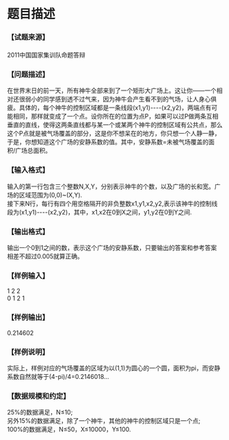 # 题目描述


<div class="content">
<!--begin main-->
<!-- InstanceBeginEditable name="content" -->
<h3>
【试题来源】
</h3>
<div id="psrc" style="margin-top:20px;display:block;">
<div class="pdcont">
2011中国国家集训队命题答辩
</div>
</div>
<div id="pinputs" style="display:none;">
<div class="pdsec">
输入数据
</div>
<div class="pdcont">
<span class="notice"> 这是一道提交答案的试题，下面给出了该题的输入数据：</span> 
</div>
<div id="inputlist" class="pddata">
</div>
</div>
<div id="pcont1" style="margin-top:20px;display:block;">
<h3>
【问题描述】
</h3>
<div class="pdcont">
在世界末日的前一天，所有神牛全部来到了一个矩形大广场上。这让你——一个相对还很弱小的同学感到透不过气来，因为神牛会产生看不到的气场，让人身心俱疲。具体的，每个神牛的控制区域都是一条线段(x1,y1)----(x2,y2)，两端点有可能相同，那样就变成了一个点。设你所在的位置为点P，如果可以过P做两条互相垂直的直线，使得这两条直线都与某一个或某两个神牛的控制区域有公共点，那么这个P点就是被气场覆盖的部分，这是你不想呆在的地方，你只想一个人静一静，于是，你想知道这个广场的安静系数的值。其中，安静系数=未被气场覆盖的面积/广场总面积。
</div>
<h3>
【输入格式】
</h3>
<div class="pdcont">
输入的第一行包含三个整数N,X,Y，分别表示神牛的个数，以及广场的长和宽。广场的区域范围为(0,0)~(X,Y).<br/>
接下来N行，每行有四个用空格隔开的非负整数x1,y1,x2,y2,表示该神牛的控制线段为(x1,y1)----(x2,y2)，其中，x1,x2在0到X之间，y1,y2在0到Y之间.
</div>
<h3>
【输出格式】
</h3>
<div class="pdcont">
输出一个0到1之间的数，表示这个广场的安静系数，只要输出的答案和参考答案相差不超过0.005就算正确。
</div>
<h3>
【样例输入】
</h3>
<div class="pddata">
1 2 2<br/>
0 1 2 1
</div>
<h3>
【样例输出】
</h3>
<div class="pddata">
0.214602
</div>
<h3>
【样例说明】
</h3>
<div class="pdcont">
实际上，样例对应的气场覆盖的区域为以(1,1)为圆心的一个圆，面积为pi，而安静系数自然就等于(4-pi)/4=0.2146018…
</div>
<h3>
【数据规模和约定】
</h3>
<div class="pdcont">
25%的数据满足，N≤10;<br/>
另外15%的数据满足，除了一个神牛，其他的神牛的控制区域只是一个点;<br/>
100%的数据满足，N≤50，X≤10000，Y≤100.<br/>
</div>
</div>
<div id="pcont2" style="margin-top:20px;display:none;">
<p style="margin:13pt 0cm;" class="NOI">
<span style="font-family:黑体;mso-ascii-font-family:&#39;Times New Roman&#39;;mso-hansi-font-family:&#39;Times New Roman&#39;;"><span style="font-size:small;">【问题描述】</span></span> 
</p>
<p style="margin:0cm 0cm 0pt;" class="NOI0">
<span style="font-size:small;"><span style="font-family:宋体;mso-ascii-font-family:&#39;Times New Roman&#39;;mso-hansi-font-family:&#39;Times New Roman&#39;;">在世界末日的前一天，所有神牛全部来到了一个矩形大广场上。这让你——一个相对还很弱小的同学感到透不过气来，因为神牛会产生看不到的气场，让人身心俱疲。具体的，每个神牛的控制区域都是一条线段</span><span lang="EN-US"><span style="font-family:&#39;Times New Roman&#39;;">(x1,y1)----(x2,y2)</span></span><span style="font-family:宋体;mso-ascii-font-family:&#39;Times New Roman&#39;;mso-hansi-font-family:&#39;Times New Roman&#39;;">，两端点有可能相同，那样就变成了一个点。设你所在的位置为点</span><span lang="EN-US"><span style="font-family:&#39;Times New Roman&#39;;">P</span></span><span style="font-family:宋体;mso-ascii-font-family:&#39;Times New Roman&#39;;mso-hansi-font-family:&#39;Times New Roman&#39;;">，如果可以过</span><span lang="EN-US"><span style="font-family:&#39;Times New Roman&#39;;">P</span></span><span style="font-family:宋体;mso-ascii-font-family:&#39;Times New Roman&#39;;mso-hansi-font-family:&#39;Times New Roman&#39;;">做两条互相垂直的直线，使得这两条直线都与某一个或某两个神牛的控制区域有公共点，那么这个</span><span lang="EN-US"><span style="font-family:&#39;Times New Roman&#39;;">P</span></span><span style="font-family:宋体;mso-ascii-font-family:&#39;Times New Roman&#39;;mso-hansi-font-family:&#39;Times New Roman&#39;;">点就是被气场覆盖的部分，这是你不想呆在的地方，你只想一个人静一静，于是，你想知道这个广场的安静系数的值。其中，安静系数</span><span lang="EN-US"><span style="font-family:&#39;Times New Roman&#39;;">=</span></span><span style="font-family:宋体;mso-ascii-font-family:&#39;Times New Roman&#39;;mso-hansi-font-family:&#39;Times New Roman&#39;;">未被气场覆盖的面积</span><span lang="EN-US"><span style="font-family:&#39;Times New Roman&#39;;">/</span></span><span style="font-family:宋体;mso-ascii-font-family:&#39;Times New Roman&#39;;mso-hansi-font-family:&#39;Times New Roman&#39;;">广场总面积。</span></span> 
</p>
<p style="margin:13pt 0cm;" class="NOI">
<span style="font-family:黑体;mso-ascii-font-family:&#39;Times New Roman&#39;;mso-hansi-font-family:&#39;Times New Roman&#39;;"><span style="font-size:small;">【输入格式】</span></span> 
</p>
<p style="margin:0cm 0cm 0pt;" class="NOI0">
<span style="font-size:small;"><span style="font-family:宋体;mso-ascii-font-family:&#39;Times New Roman&#39;;mso-hansi-font-family:&#39;Times New Roman&#39;;">输入的第一行包含三个整数</span><span lang="EN-US"><span style="font-family:&#39;Times New Roman&#39;;">N,X,Y</span></span><span style="font-family:宋体;mso-ascii-font-family:&#39;Times New Roman&#39;;mso-hansi-font-family:&#39;Times New Roman&#39;;">，分别表示神牛的个数，以及广场的长和宽。广场的区域范围为</span><span lang="EN-US"><span style="font-family:&#39;Times New Roman&#39;;">(0,0)~(X,Y).</span></span></span> 
</p>
<p style="margin:0cm 0cm 0pt;" class="NOI0">
<span style="font-size:small;"><span style="font-family:宋体;mso-ascii-font-family:&#39;Times New Roman&#39;;mso-hansi-font-family:&#39;Times New Roman&#39;;">接下来</span><span lang="EN-US"><span style="font-family:&#39;Times New Roman&#39;;">N</span></span><span style="font-family:宋体;mso-ascii-font-family:&#39;Times New Roman&#39;;mso-hansi-font-family:&#39;Times New Roman&#39;;">行，每行有四个用空格隔开的非负整数</span><span lang="EN-US"><span style="font-family:&#39;Times New Roman&#39;;">x1,y1,x2,y2,</span></span><span style="font-family:宋体;mso-ascii-font-family:&#39;Times New Roman&#39;;mso-hansi-font-family:&#39;Times New Roman&#39;;">表示该神牛的控制线段为</span><span lang="EN-US"><span style="font-family:&#39;Times New Roman&#39;;">(x1,y1)----(x2,y2)</span></span><span style="font-family:宋体;mso-ascii-font-family:&#39;Times New Roman&#39;;mso-hansi-font-family:&#39;Times New Roman&#39;;">，其中，</span><span lang="EN-US"><span style="font-family:&#39;Times New Roman&#39;;">x1,x2</span></span><span style="font-family:宋体;mso-ascii-font-family:&#39;Times New Roman&#39;;mso-hansi-font-family:&#39;Times New Roman&#39;;">在</span><span lang="EN-US"><span style="font-family:&#39;Times New Roman&#39;;">0</span></span><span style="font-family:宋体;mso-ascii-font-family:&#39;Times New Roman&#39;;mso-hansi-font-family:&#39;Times New Roman&#39;;">到</span><span lang="EN-US"><span style="font-family:&#39;Times New Roman&#39;;">X</span></span><span style="font-family:宋体;mso-ascii-font-family:&#39;Times New Roman&#39;;mso-hansi-font-family:&#39;Times New Roman&#39;;">之间，</span><span lang="EN-US"><span style="font-family:&#39;Times New Roman&#39;;">y1,y2</span></span><span style="font-family:宋体;mso-ascii-font-family:&#39;Times New Roman&#39;;mso-hansi-font-family:&#39;Times New Roman&#39;;">在</span><span lang="EN-US"><span style="font-family:&#39;Times New Roman&#39;;">0</span></span><span style="font-family:宋体;mso-ascii-font-family:&#39;Times New Roman&#39;;mso-hansi-font-family:&#39;Times New Roman&#39;;">到</span><span lang="EN-US"><span style="font-family:&#39;Times New Roman&#39;;">Y</span></span><span style="font-family:宋体;mso-ascii-font-family:&#39;Times New Roman&#39;;mso-hansi-font-family:&#39;Times New Roman&#39;;">之间</span><span lang="EN-US"><span style="font-family:&#39;Times New Roman&#39;;">.</span></span></span> 
</p>
<p style="margin:13pt 0cm;" class="NOI">
<span style="font-family:黑体;mso-ascii-font-family:&#39;Times New Roman&#39;;mso-hansi-font-family:&#39;Times New Roman&#39;;"><span style="font-size:small;">【输出格式】</span></span> 
</p>
<p style="margin:0cm 0cm 0pt;" class="NOI0">
<span style="font-size:small;"><span style="font-family:宋体;mso-ascii-font-family:&#39;Times New Roman&#39;;mso-hansi-font-family:&#39;Times New Roman&#39;;">输出一个</span><span lang="EN-US"><span style="font-family:&#39;Times New Roman&#39;;">0</span></span><span style="font-family:宋体;mso-ascii-font-family:&#39;Times New Roman&#39;;mso-hansi-font-family:&#39;Times New Roman&#39;;">到</span><span lang="EN-US"><span style="font-family:&#39;Times New Roman&#39;;">1</span></span><span style="font-family:宋体;mso-ascii-font-family:&#39;Times New Roman&#39;;mso-hansi-font-family:&#39;Times New Roman&#39;;">之间的数，表示这个广场的安静系数，只要输出的答案和参考答案相差不超过</span><span lang="EN-US"><span style="font-family:&#39;Times New Roman&#39;;">0.005</span></span><span style="font-family:宋体;mso-ascii-font-family:&#39;Times New Roman&#39;;mso-hansi-font-family:&#39;Times New Roman&#39;;">就算正确。</span></span> 
</p>
<p style="margin:13pt 0cm;" class="NOI">
<span style="font-family:黑体;mso-ascii-font-family:&#39;Times New Roman&#39;;mso-hansi-font-family:&#39;Times New Roman&#39;;"><span style="font-size:small;">【样例输入】</span></span> 
</p>
<p style="margin:0cm 0cm 0pt;" class="NOI1">
<span lang="EN-US"><span style="font-size:small;font-family:&#39;Courier New&#39;;">1 2 2</span></span> 
</p>
<p style="margin:0cm 0cm 0pt;" class="NOI1">
<span lang="EN-US"><span style="font-size:small;font-family:&#39;Courier New&#39;;">0 1 2 1</span></span> 
</p>
<p style="margin:13pt 0cm;" class="NOI">
<span style="font-family:黑体;mso-ascii-font-family:&#39;Times New Roman&#39;;mso-hansi-font-family:&#39;Times New Roman&#39;;"><span style="font-size:small;">【样例输出】</span></span> 
</p>
<p style="margin:0cm 0cm 0pt;" class="NOI1">
<span lang="EN-US"><span style="font-size:small;font-family:&#39;Courier New&#39;;">0.214602</span></span> 
</p>
<p style="margin:13pt 0cm;" class="NOI">
<span style="font-family:黑体;mso-ascii-font-family:&#39;Times New Roman&#39;;mso-hansi-font-family:&#39;Times New Roman&#39;;"><span style="font-size:small;">【样例说明】</span></span> 
</p>
<p style="margin:0cm 0cm 0pt;" class="NOI0">
<span style="font-size:small;"><span style="font-family:宋体;mso-ascii-font-family:&#39;Times New Roman&#39;;mso-hansi-font-family:&#39;Times New Roman&#39;;">实际上，样例对应的气场覆盖的区域为以</span><span lang="EN-US"><span style="font-family:&#39;Times New Roman&#39;;">(1,1)</span></span><span style="font-family:宋体;mso-ascii-font-family:&#39;Times New Roman&#39;;mso-hansi-font-family:&#39;Times New Roman&#39;;">为圆心的一个圆，面积为</span><span lang="EN-US"><span style="font-family:&#39;Times New Roman&#39;;">pi</span></span><span style="font-family:宋体;mso-ascii-font-family:&#39;Times New Roman&#39;;mso-hansi-font-family:&#39;Times New Roman&#39;;">，而安静系数自然就等于</span><span lang="EN-US"><span style="font-family:&#39;Times New Roman&#39;;">(4-pi)/4=0.2146018…</span></span></span> 
</p>
<p style="margin:13pt 0cm;" class="NOI">
<span style="font-family:黑体;mso-hansi-font-family:&#39;Times New Roman&#39;;mso-bidi-font-family:宋体;mso-ansi-language:ZH-CN;"><span style="font-size:small;">【数据范围】<o:p></o:p></span></span> 
</p>
<p style="text-indent:24pt;margin:0cm 0cm 0pt;mso-layout-grid-align:none;mso-char-indent-count:2.0;" class="MsoNormal">
<span style="font-size:12pt;" lang="EN-US"><span style="font-family:&#39;Times New Roman&#39;;">25%</span></span><span style="font-family:宋体;font-size:12pt;mso-ascii-font-family:&#39;Times New Roman&#39;;mso-hansi-font-family:&#39;Courier New&#39;;mso-ansi-language:ZH-CN;">的数据满足，</span><span style="font-size:12pt;mso-bidi-font-style:italic;" lang="EN-US"><span style="font-family:&#39;Times New Roman&#39;;">N≤10;<o:p></o:p></span></span> 
</p>
<p style="text-indent:24pt;margin:0cm 0cm 0pt;mso-layout-grid-align:none;mso-char-indent-count:2.0;" class="MsoNormal">
<span style="font-family:宋体;font-size:12pt;mso-ascii-font-family:&#39;Times New Roman&#39;;mso-hansi-font-family:&#39;Times New Roman&#39;;mso-bidi-font-style:italic;">另外</span><span style="font-size:12pt;mso-bidi-font-style:italic;" lang="EN-US"><span style="font-family:&#39;Times New Roman&#39;;">15%</span></span><span style="font-family:宋体;font-size:12pt;mso-ascii-font-family:&#39;Times New Roman&#39;;mso-hansi-font-family:&#39;Times New Roman&#39;;mso-bidi-font-style:italic;">的数据满足，除了一个神牛，其他的神牛的控制区域只是一个点</span><span style="font-size:12pt;mso-bidi-font-style:italic;" lang="EN-US"><span style="font-family:&#39;Times New Roman&#39;;">;<o:p></o:p></span></span> 
</p>
<p style="text-indent:24pt;margin:0cm 0cm 0pt;mso-layout-grid-align:none;mso-char-indent-count:2.0;" class="MsoNormal">
<span style="font-size:12pt;" lang="EN-US"><span style="font-family:&#39;Times New Roman&#39;;">100%</span></span><span style="font-family:宋体;font-size:12pt;mso-ascii-font-family:&#39;Times New Roman&#39;;mso-hansi-font-family:&#39;Courier New&#39;;mso-ansi-language:ZH-CN;">的数据满足，</span><span style="font-size:12pt;mso-bidi-font-style:italic;" lang="EN-US"><span style="font-family:&#39;Times New Roman&#39;;">N≤50</span></span><span style="font-family:宋体;font-size:12pt;mso-ascii-font-family:&#39;Times New Roman&#39;;mso-hansi-font-family:&#39;Times New Roman&#39;;mso-bidi-font-style:italic;">，</span><span style="font-size:12pt;mso-bidi-font-style:italic;" lang="EN-US"><span style="font-family:&#39;Times New Roman&#39;;">X≤10000</span></span><span style="font-family:宋体;font-size:12pt;mso-ascii-font-family:&#39;Times New Roman&#39;;mso-hansi-font-family:&#39;Times New Roman&#39;;mso-bidi-font-style:italic;">，</span><span style="font-size:12pt;mso-bidi-font-style:italic;" lang="EN-US"><span style="font-family:&#39;Times New Roman&#39;;">Y≤100. </span></span> 
</p>
<p style="text-indent:24pt;margin:0cm 0cm 0pt;mso-layout-grid-align:none;mso-char-indent-count:2.0;" class="MsoNormal">
<span style="font-size:12pt;mso-bidi-font-style:italic;" lang="EN-US"><span style="font-family:&#39;Times New Roman&#39;;"><o:p>时限3s</o:p></span></span> 
</p>
<p style="text-indent:0cm;margin:0cm 0cm 0pt;mso-char-indent-count:0;" class="NOI0">
<span lang="EN-US"><o:p><span style="font-size:small;font-family:&#39;Times New Roman&#39;;"> </span></o:p></span> 
</p>
</div>
</div>
